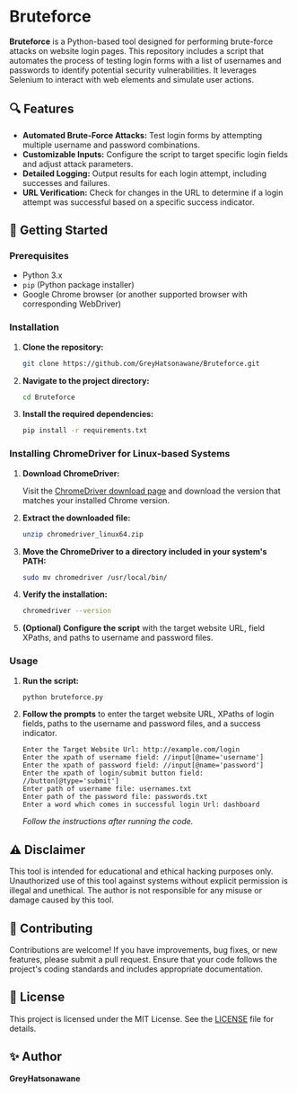 # Bruteforce

**Bruteforce** is a Python-based tool designed for performing brute-force attacks on website login pages. This repository includes a script that automates the process of testing login forms with a list of usernames and passwords to identify potential security vulnerabilities. It leverages Selenium to interact with web elements and simulate user actions.

## 🔍 Features

- **Automated Brute-Force Attacks:** Test login forms by attempting multiple username and password combinations.
- **Customizable Inputs:** Configure the script to target specific login fields and adjust attack parameters.
- **Detailed Logging:** Output results for each login attempt, including successes and failures.
- **URL Verification:** Check for changes in the URL to determine if a login attempt was successful based on a specific success indicator.

## 🚀 Getting Started

### Prerequisites

- Python 3.x
- `pip` (Python package installer)
- Google Chrome browser (or another supported browser with corresponding WebDriver)

### Installation

1. **Clone the repository:**

    ```sh
    git clone https://github.com/GreyHatsonawane/Bruteforce.git
    ```

2. **Navigate to the project directory:**

    ```sh
    cd Bruteforce
    ```

3. **Install the required dependencies:**

    ```sh
    pip install -r requirements.txt
    ```

### Installing ChromeDriver for Linux-based Systems

1. **Download ChromeDriver:**

    Visit the [ChromeDriver download page](https://sites.google.com/chromium.org/driver/downloads) and download the version that matches your installed Chrome version.

2. **Extract the downloaded file:**

    ```sh
    unzip chromedriver_linux64.zip
    ```

3. **Move the ChromeDriver to a directory included in your system's PATH:**

    ```sh
    sudo mv chromedriver /usr/local/bin/
    ```

4. **Verify the installation:**

    ```sh
    chromedriver --version
    ```

4. **(Optional) Configure the script** with the target website URL, field XPaths, and paths to username and password files.

### Usage

1. **Run the script:**

    ```sh
    python bruteforce.py
    ```

2. **Follow the prompts** to enter the target website URL, XPaths of login fields, paths to the username and password files, and a success indicator.

    ```plaintext
    Enter the Target Website Url: http://example.com/login
    Enter the xpath of username field: //input[@name='username']
    Enter the xpath of password field: //input[@name='password']
    Enter the xpath of login/submit button field: //button[@type='submit']
    Enter path of username file: usernames.txt
    Enter path of the password file: passwords.txt
    Enter a word which comes in successful login Url: dashboard
    ```

   *Follow the instructions after running the code.*

## ⚠️ Disclaimer

This tool is intended for educational and ethical hacking purposes only. Unauthorized use of this tool against systems without explicit permission is illegal and unethical. The author is not responsible for any misuse or damage caused by this tool.

## 🤝 Contributing

Contributions are welcome! If you have improvements, bug fixes, or new features, please submit a pull request. Ensure that your code follows the project's coding standards and includes appropriate documentation.

## 📝 License

This project is licensed under the MIT License. See the [LICENSE](LICENSE) file for details.

## ✨ Author

**GreyHatsonawane**
